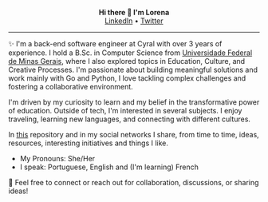  <p align="center">
  <b>Hi there 👋 I'm Lorena </b><br>
  <a href="https://www.linkedin.com/in/lorenaleao/">LinkedIn</a> •
  <a href="https://twitter.com/llllleao">Twitter</a>
  <!--<br><br>-->
  <!--<img src="">-->
</p>

- - - -

✨ I'm a back-end software engineer at Cyral with over 3 years of experience. I hold a B.Sc. in Computer Science from [Universidade Federal de Minas Gerais](https://ufmg.br/), where I also explored topics in Education, Culture, and Creative Processes. I'm passionate about building meaningful solutions and work mainly with Go and Python, I love tackling complex challenges and fostering a collaborative environment.

I'm driven by my curiosity to learn and my belief in the transformative power of education. Outside of tech, I'm interested in several subjects. I enjoy traveling, learning new languages, and connecting with different cultures.


<!--:sparkles: I studied Computer Science and took a series of courses related to Culture and Creative Processes at the [Universidade Federal de Minas Gerais](https://ufmg.br/). Currently, I'm a software engineer at [Cyral](https://cyral.com/) and I do theater at the [Escola Livre de Artes](http://portalbelohorizonte.com.br/o-que-fazer/arte-e-cultura/centros-culturais/escola-livre-de-artes-arena-da-cultura-ela-arena).-->

<!--In parallel, I’m working on learning [Prolog](https://github.com/lorenaleao/learning-prolog) Go language more deeply and [Bash](https://github.com/lorenaleao/bash-scripts), studying algorithms and data structures and solving code problems. You can see more details of what I'm up to [here](https://github.com/lorenaleao/lorenaleao/blob/master/current-projects.md) and my past projects [here](https://github.com/lorenaleao/lorenaleao/blob/master/past-projects.md).--> 
In [this](https://github.com/lorenaleao/hello-world) repository and in my social networks I share, from time to time, ideas, resources, interesting initiatives and things I like.

- My Pronouns: She/Her
- I speak: Portuguese, English and (I'm learning) French
<!--
**lorenaleao/lorenaleao** is a ✨ _special_ ✨ repository because its `README.md` (this file) appears on your GitHub profile.

Here are some ideas to get you started:

Coisas que me interessam: educação, ler, explorar o mundo e idéias, filosofia, aprender, arte, computação, dançar, fotografia.
- 🌱 I’m currently learning ...
- 👯 I’m looking to collaborate on ...
- 🤔 I’m looking for help with ...
- 💬 Ask me about ...
- 📫 How to reach me: ...
- 😄 Pronouns: ...
- ⚡ Fun fact: ...

[![Lorena Leão's GitHub stats](https://github-readme-stats.vercel.app/api?username=lorenaleao&count_private=true&show_icons=true&theme=dark#gh-dark-mode-only)](https://github.com/anuraghazra/github-readme-stats)

[![Top Langs](https://github-readme-stats.vercel.app/api/top-langs/?username=lorenaleao&count_private=true&hide=jupyter%20notebook,javascript,html&layout=compact&theme=vue&langs_count=6)](https://github.com/anuraghazra/github-readme-stats)
-->

💬 Feel free to connect or reach out for collaboration, discussions, or sharing ideas!

<!--
[![Lorena Leão's GitHub stats](https://github-readme-stats.vercel.app/api?username=lorenaleao&count_private=true&show_icons=true&theme=vue)](https://github.com/anuraghazra/github-readme-stats)

-->






